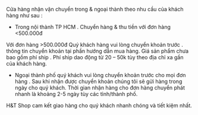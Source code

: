 Cửa hàng nhận vận chuyển trong & ngoại thành theo nhu cầu của khách hàng như sau :

+ Trong nội thành TP HCM . Chuyển hàng & thu tiền với đơn hàng <500.000đ

Với đơn hàng >500.000đ Quý khách hàng vui lòng chuyển khoản trước . thông tin chuyển khoản tại phần hướng dẫn mua hàng. Giá sản phẩm chưa bao gồm phí ship . Phí ship dao động từ 20 – 50k tùy theo địa chỉ xa gần của khách hàng.

+ Ngoại thành phố quý khách vui lòng chuyển khoản trước cho mọi đơn hàng . Sau khi nhận được chuyển khoản chúng tôi sẽ gửi hàng trong ngày cho quý khách. Thời gian nhận hàng cho đơn hàng chuyển phát nhanh là khoảng 2-5 ngày tùy các tỉnh/thành phố.

H&T Shop cam kết giao hàng cho quý khách nhanh chóng và tiết kiệm nhất.